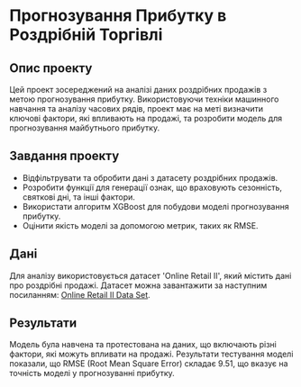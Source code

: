 # Прогнозування Прибутку в Роздрібній Торгівлі

## Опис проекту
Цей проект зосереджений на аналізі даних роздрібних продажів з метою прогнозування прибутку. Використовуючи техніки машинного навчання та аналізу часових рядів, проект має на меті визначити ключові фактори, які впливають на продажі, та розробити модель для прогнозування майбутнього прибутку.

## Завдання проекту
- Відфільтрувати та обробити дані з датасету роздрібних продажів.
- Розробити функції для генерації ознак, що враховують сезонність, святкові дні, та інші фактори.
- Використати алгоритм XGBoost для побудови моделі прогнозування прибутку.
- Оцінити якість моделі за допомогою метрик, таких як RMSE.

## Дані
Для аналізу використовується датасет 'Online Retail II', який містить дані про роздрібні продажі. Датасет можна завантажити за наступним посиланням: [Online Retail II Data Set](https://archive.ics.uci.edu/dataset/502/online+retail+ii).

## Результати
Модель була навчена та протестована на даних, що включають різні фактори, які можуть впливати на продажі. Результати тестування моделі показали, що RMSE (Root Mean Square Error) складає 9.51, що вказує на точність моделі у прогнозуванні прибутку.
